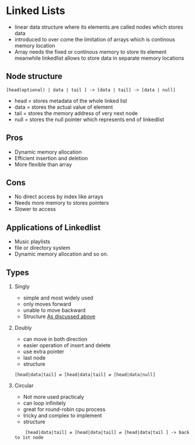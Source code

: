 # Linked Lists

- linear data structure where its elements are called nodes which stores data
- introduced to over come the limitation of arrays which is continous memory location
- Array needs the fixed or continous memory to store its element meanwhile linkedlist allows to store data in separate memory locations

## Node structure

```
[head(optional) | data | tail ] -> [data | tail] -> [data | null]
```

- head = stores metadata of the whole linked list
- data = stores the actual value of element
- tail = stores the memory address of very next node
- null = stores the null pointer which represents end of linkedlist

## Pros

- Dynamic memory allocation
- Efficient insertion and deletion
- More flexible than array

## Cons

- No direct access by index like arrays
- Needs more memory to stores pointers
- Slower to access

## Applications of Linkedlist

- Music playlists
- file or directory system
- Dynamic memory allocation and so on.

## Types

1. Singly
   - simple and most widely used
   - only moves forward
   - unable to move backward
   - Structure
     [As discussed above](#node-structure)
2. Doubly

   - can move in both direction
   - easier operation of insert and delete
   - use extra pointer
   - last node
   - structure

   ```
   [head|data|tail] ⇄ [head|data|tail] ⇄ [head|data|null]
   ```

3. Circular
    - Not more used practicaly 
    - can loop infinitely
    - great for round-robin cpu process
    - tricky and complex to implement
   - structure
   ```
       [head|data|tail] ⇄ [head|data|tail] ⇄ [head|data|tail ] -> back to 1st node
   ```
